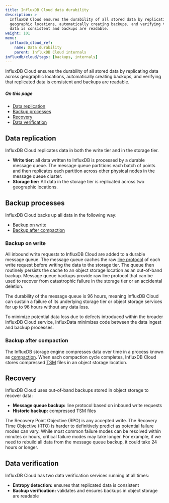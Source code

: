 ```yaml
---
title: InfluxDB Cloud data durability
description: >
  InfluxDB Cloud ensures the durability of all stored data by replicating data across
  geographic locations, automatically creating backups, and verifying that replicated
  data is consistent and backups are readable.
weight: 101
menu:
  influxdb_cloud_ref:
    name: Data durability
    parent: InfluxDB Cloud internals
influxdb/cloud/tags: [backups, internals]
---
```


InfluxDB Cloud ensures the durability of all stored data by replicating data across
geographic locations, automatically creating backups, and verifying that replicated
data is consistent and backups are readable.

##### On this page

- [Data replication](#data-replication)
- [Backup processes](#backup-processes)
- [Recovery](#recovery)
- [Data verification](#data-verification)

## Data replication
InfluxDB Cloud replicates data in both the write tier and in the storage tier.

- **Write tier:** all data written to InfluxDB is processed by a durable message queue.
  The message queue partitions each batch of points and then replicates each partition
  across other physical nodes in the message queue cluster.
- **Storage tier:** All data in the storage tier is replicated across two geographic locations.

## Backup processes
InfluxDB Cloud backs up all data in the following way:

- [Backup on write](#backup-on-write)
- [Backup after compaction](#backup-after-compaction)

### Backup on write
All inbound write requests to InfluxDB Cloud are added to a durable message queue.
The message queue caches the raw [line protocol](/influxdb/cloud/reference/glossary/#line-protocol)
of each write request before writing the data to the storage tier.
The queue then routinely persists the cache to an object storage location as an out-of-band backup.
Message queue backups provide raw line protocol that can be used to recover from
catastrophic failure in the storage tier or an accidental deletion.

The durability of the message queue is 96 hours, meaning InfluxDB Cloud can sustain
a failure of its underlying storage tier or object storage services for up to 96 hours
without any data loss.

To minimize potential data loss due to defects introduced within the broader InfluxDB Cloud service,
InfluxData minimizes code between the data ingest and backup processes.

### Backup after compaction
The InfluxDB storage engine compresses data over time in a process known as
[compaction](/influxdb/cloud/reference/glossary/#compaction).
When each compaction cycle completes, InfluxDB Cloud stores compressed
[TSM](/influxdb/cloud/reference/glossary/#tsm-time-structured-merge-tree) files
in an object storage location.

## Recovery
InfluxDB Cloud uses out-of-band backups stored in object storage to recover data:

- **Message queue backup:** line protocol based on inbound write requests
- **Historic backup:** compressed TSM files

The Recovery Point Objective (RPO) is any accepted write.
The Recovery Time Objective (RTO) is harder to definitively predict as potential failure modes can vary.
While most common failure modes can be resolved within minutes or hours,
critical failure modes may take longer.
For example, if we need to rebuild all data from the message queue backup,
it could take 24 hours or longer.

## Data verification
InfluxDB Cloud has two data verification services running at all times:

- **Entropy detection:** ensures that replicated data is consistent
- **Backup verification:** validates and ensures backups in object storage are readable
